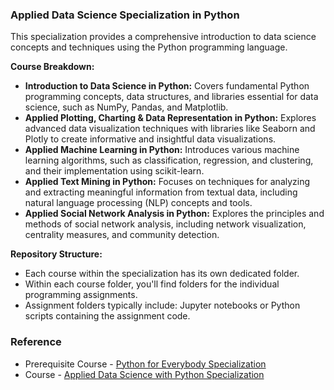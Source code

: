 ### Applied Data Science Specialization in Python 

This specialization provides a comprehensive introduction to data science concepts and techniques using the Python programming language.

**Course Breakdown:**

* **Introduction to Data Science in Python:** Covers fundamental Python programming concepts, data structures, and libraries essential for data science, such as NumPy, Pandas, and Matplotlib.
* **Applied Plotting, Charting & Data Representation in Python:** Explores advanced data visualization techniques with libraries like Seaborn and Plotly to create informative and insightful data visualizations.
* **Applied Machine Learning in Python:** Introduces various machine learning algorithms, such as classification, regression, and clustering, and their implementation using scikit-learn.
* **Applied Text Mining in Python:** Focuses on techniques for analyzing and extracting meaningful information from textual data, including natural language processing (NLP) concepts and tools.
* **Applied Social Network Analysis in Python:** Explores the principles and methods of social network analysis, including network visualization, centrality measures, and community detection.

**Repository Structure:**

* Each course within the specialization has its own dedicated folder.
* Within each course folder, you'll find folders for the individual programming assignments.
* Assignment folders typically include: Jupyter notebooks or Python scripts containing the assignment code.

### Reference
* Prerequisite Course - [Python for Everybody Specialization
](https://www.coursera.org/specializations/python)
* Course - [Applied Data Science with Python Specialization](https://www.coursera.org/specializations/data-science-python)
